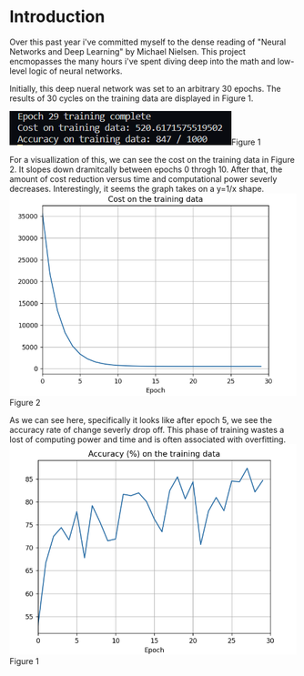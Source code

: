 # Introduction

Over this past year i've committed myself to the dense reading of "Neural Networks and Deep Learning" by Michael Nielsen. This project encmopasses the many hours i've spent diving deep into the math and low-level logic of neural networks.

Initially, this deep nueral network was set to an arbitrary 30 epochs. The results of 30 cycles on the training data are displayed in Figure 1.

![](img/epoch29_output.png)Figure 1

<!-- ctrl + shift + v for markdown preview -->

For a visuallization  of this, we can see the cost on the training data in Figure 2. It slopes down dramitcally between epochs 0 throgh 10. After that, the amount of cost reduction versus time and computational power severly decreases. Interestingly, it seems the graph takes on a y=1/x shape.
![](img/cost_on_training_data.png) Figure 2

As we can see here, specifically it looks like after epoch 5, we see the accuracy rate of change severly drop off. This phase of training wastes a lost of computing power and time and is often associated with overfitting.
![](img/Accuracy_training_data.png) Figure 1

